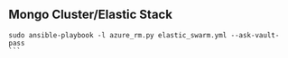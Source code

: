 
## Mongo Cluster/Elastic Stack

````
sudo ansible-playbook -l azure_rm.py elastic_swarm.yml --ask-vault-pass
```



